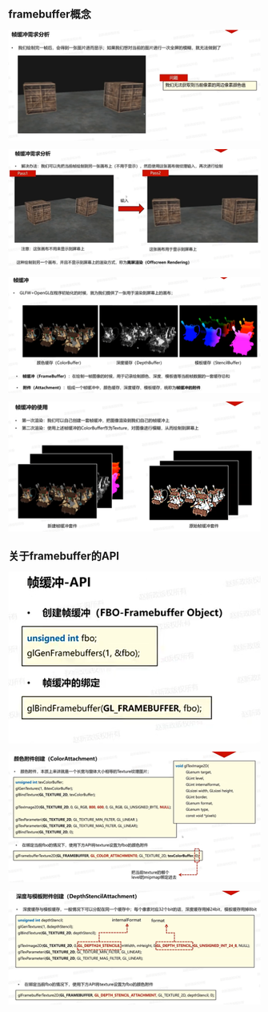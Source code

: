 ## framebuffer概念

![输入图片说明](/imgs/2025-02-12/XP5wjtAq69EFjrAx.png)

![输入图片说明](/imgs/2025-02-12/xQjgYrtFiKjrbglM.png)

![输入图片说明](/imgs/2025-02-12/7ntBrcUI7IdRxa42.png)

![输入图片说明](/imgs/2025-02-12/msLOH4AUEsrb3zIh.png)

## 关于framebuffer的API

![输入图片说明](/imgs/2025-02-12/UFLVu85I7Q43jBBJ.png)

![输入图片说明](/imgs/2025-02-13/xWF690NS8REfsKtB.png)

![输入图片说明](/imgs/2025-02-13/kaChTHPzT9Fp47y1.png)
<!--stackedit_data:
eyJoaXN0b3J5IjpbLTE1MjQ0MTE1NDksMjAwMTUyNzg0LDM5MT
YyMjM3MCwtMTU0OTgxNjczOF19
-->